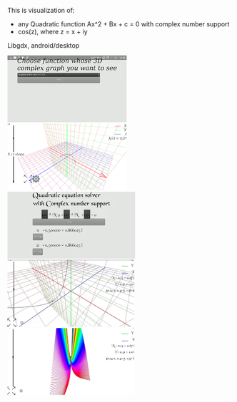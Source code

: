 This is visualization of:
 - any Quadratic function Ax^2 + Bx + c = 0 with complex number support
 - cos(z), where z = x + iy

Libgdx, android/desktop

![](https://github.com/vadimostanin/QuadraticEquationComplexNumber3D/blob/master/unnamed.webp)
![](https://github.com/vadimostanin/QuadraticEquationComplexNumber3D/blob/master/unnamed%20(1).webp)
![](https://github.com/vadimostanin/QuadraticEquationComplexNumber3D/blob/master/unnamed%20(2).webp)
![](https://github.com/vadimostanin/QuadraticEquationComplexNumber3D/blob/master/unnamed%20(3).webp)
![](https://github.com/vadimostanin/QuadraticEquationComplexNumber3D/blob/master/unnamed%20(4).webp)

